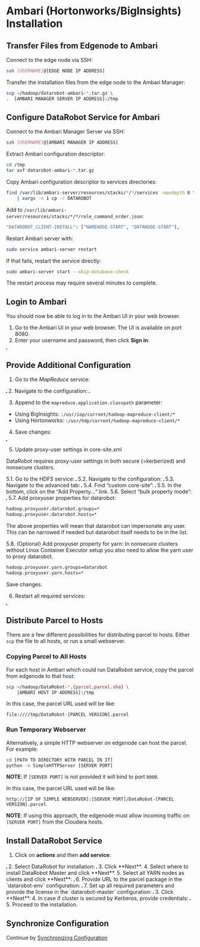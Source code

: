 # Ambari (Hortonworks/BigInsights) Installation

## Transfer Files from Edgenode to Ambari

Connect to the edge node via SSH:

```bash
ssh [USERNAME]@[EDGE NODE IP ADDRESS]
```

Transfer the installation files from the edge node to the Ambari Manager:

```bash
scp ~/hadoop/datarobot-ambari-*.tar.gz \
.  [AMBARI MANAGER SERVER IP ADDRESS]:/tmp
```

## Configure DataRobot Service for Ambari

Connect to the Ambari Manager Server via SSH:

```bash
ssh [USERNAME]@[AMBARI MANAGER IP ADDRESS]
```

Extract Ambari configuration descriptor:

```bash
cd /tmp
tar xvf datarobot-ambari-*.tar.gz
```

Copy Ambari configuration descriptor to services directories:

```bash
find /var/lib/ambari-server/resources/stacks/*/*/services -maxdepth 0 \
    | xargs -n 1 cp -r DATAROBOT
```

Add to `/var/lib/ambari-server/resources/stacks/*/*/role_command_order.json`:

```bash
"DATAROBOT_CLIENT-INSTALL": ["NAMENODE-START", "DATANODE-START"],
```

Restart Ambari server with:

```bash
sudo service ambari-server restart
```

If that fails, restart the service directly:

```bash
sudo ambari-server start --skip-database-check
```

The restart process may require several minutes to complete.

## Login to Ambari

You should now be able to log in to the Ambari UI in your web browser.

1. Go to the Ambari UI in your web browser. The UI is available on port 8080.
2. Enter your username and password, then click **Sign in**:
<img src="images/ambari-sign-in.png" alt="" style="border: 1px solid black;"/>

## Provide Additional Configuration

1. Go to the _MapReduce_ service:
<img src="images/ambari-mapreduce-service.png" alt="" style="border: 1px solid black;"/>
2. Navigate to the configuration:
<img src="images/ambari-navigation-config.png" alt="" style="border: 1px solid black;"/>

3. Append to the `mapreduce.application.classpath` parameter:
  * Using BigInsights: `:/usr/iop/current/hadoop-mapreduce-client/*`
  * Using Hortonworks: `:/usr/hdp/current/hadoop-mapreduce-client/*`

4. Save changes:
<img src="images/ambari-save-changes.png" alt="" style="border: 1px solid black;"/>

5. Update proxy-user settings in core-site.xml

DataRobot requires proxy-user settings in both secure (=kerberized) and nonsecure clusters.

5.1. Go to the HDFS service:
<img src="images/ambari-hdfs-service.png" alt="" style="border: 1px solid black;"/>
5.2. Navigate to the configuration:
<img src="images/ambari-hdfs-config.png" alt="" style="border: 1px solid black;"/>
5.3. Navigate to the advanced tab:
<img src="images/ambari-hdfs-advanced.png" alt="" style="border: 1px solid black;"/>
5.4. Find “custom core-site”:
<img src="images/ambari-hdfs-custom.png" alt="" style="border: 1px solid black;"/>
5.5. In the bottom, click on the “Add Property...“ link.
5.6. Select “bulk property mode”:
<img src="images/ambari-hdfs-bulk-props.png" alt="" style="border: 1px solid black;"/>
5.7. Add proxyuser properties for datarobot:

```bash
hadoop.proxyuser.datarobot.groups=*
hadoop.proxyuser.datarobot.hosts=*
```

The above properties will mean that datarobot can impersonate any user. This can be narrowed if needed but datarobot itself needs to be in the list.

5.8. (Optional) Add proxyuser property for yarn:
In nonsecure clusters without Linux Container Executor setup you also need to allow the yarn user to proxy datarobot.

```bash
hadoop.proxyuser.yarn.groups=datarobot
hadoop.proxyuser.yarn.hosts=*
```

Save changes.

6. Restart all required services:
<img src="images/ambari-restart-services.png" alt="" style="border: 1px solid black;"/>

## Distribute Parcel to Hosts

There are a few different possibilities for distributing parcel to hosts.
Either `scp` the file to all hosts, or run a small webserver.

### Copying Parcel to All Hosts

For each host in Ambari which could run DataRobot service, copy the parcel
from edgenode to that host:

```bash
scp ~/hadoop/DataRobot-*.{parcel,parcel.sha} \
    [AMBARI HOST IP ADDRESS]:/tmp
```

In this case, the parcel URL used will be like:

```
file:////tmp/DataRobot-[PARCEL VERSION].parcel
```

### Run Temporary Webserver

Alternatively, a simple HTTP webserver on edgenode can host the parcel.
For example:

```bash
cd [PATH TO DIRECTORY WITH PARCEL IN IT]
python -m SimpleHTTPServer [SERVER PORT]
```

**NOTE**: If `[SERVER PORT]` is not provided it will bind to port `8000`.

In this case, the parcel URL used will be like:

```
http://[IP OF SIMPLE WEBSERVER]:[SERVER PORT]/DataRobot-[PARCEL VERSION].parcel
```

**NOTE**: If using this approach, the edgenode must allow incoming traffic on `[SERVER PORT]`
from the Cloudera hosts.

## Install DataRobot Service

1. Click on **actions** and then **add service**:
<img src="images/ambari-add-service.png" alt="" style="border: 1px solid black;"/>
2. Select DataRobot for installation:
<img src="images/ambari-select-datarobot.png" alt="" style="border: 1px solid black;"/>
3. Click **Next**.
4. Select where to install DataRobot Master and click **Next**.
5. Select all YARN nodes as clients and click **Next**:
<img src="images/ambari-select-yarn.png" alt="" style="border: 1px solid black;"/>
6. Provide URL to the parcel package in the `datarobot-env` configuration:
<img src="images/ambari-parcel-url.png" alt="" style="border: 1px solid black;"/>
7. Set up all required parameters and provide the license in the `datarobot-master`
configuration:
<img src="images/ambari-required-params.png" alt="" style="border: 1px solid black;"/>
3. Click **Next**.
4. In case if cluster is secured by Kerberos, provide credentials:
<img src="images/ambari-kerberos.png" alt="" style="border: 1px solid black;"/>
5. Proceed to the installation.

## Synchronize Configuration

Continue by [Synchronizing Configuration](./hadoop-install.md#synchronize-configuration)
